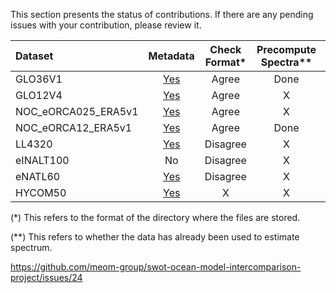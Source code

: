 This section presents the status of contributions. If there are any pending issues with your contribution, please review it.

| Dataset            | Metadata | Check Format* | Precompute Spectra** |Pending Issues |
| :----------------  | :------: | :----------: | :-------------------: |:------------: |
| GLO36V1            |[Yes](https://github.com/meom-group/swot-ocean-model-intercomparison-project/blob/main/Dataset_GLO36V1)   |  Agree       | Done                     |      No       |
| GLO12V4            |[Yes](https://github.com/meom-group/swot-ocean-model-intercomparison-project/blob/main/Dataset_GLO12V4)   |  Agree       | X                     |      No       |
| NOC_eORCA025_ERA5v1|[Yes](https://github.com/meom-group/swot-ocean-model-intercomparison-project/blob/main/Dataset_NOC_eORCA025_ERA5v1) |  Agree       | X                     |      No       |
| NOC_eORCA12_ERA5v1 |[Yes](https://github.com/meom-group/swot-ocean-model-intercomparison-project/blob/main/Dataset_NOC_eORCA12_ERA5v1)   |  Agree       | Done                  |      No       |
| LL4320             |[Yes](https://github.com/meom-group/swot-ocean-model-intercomparison-project/blob/main/Dataset_LLC432)   |  Disagree    | X                     |      [Yes](https://github.com/meom-group/swot-ocean-model-intercomparison-project/issues/24)      |
| eINALT100          |   No     |  Disagree    | X                     |      Yes      |
| eNATL60            |[Yes](https://github.com/meom-group/swot-ocean-model-intercomparison-project/tree/main/Dataset_eNATL60)   |  Disagree    | X                     |      Yes      |
| HYCOM50           |[Yes](https://github.com/meom-group/swot-ocean-model-intercomparison-project/blob/main/HYCOM50_absolute_wind_dataset/metadata_HYCOM50_absolute_wind.yaml)   |  X    | X                     |      X      |

(*) This refers to the format of the directory where the files are stored.

(**) This refers to whether the data has already been used to estimate spectrum.

https://github.com/meom-group/swot-ocean-model-intercomparison-project/issues/24
